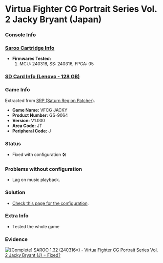 # Virtua Fighter CG Portrait Series Vol. 2 Jacky Bryant (Japan)

### [Console Info](../../../../Info/Consoles/VA13/README.md)

### [Saroo Cartridge Info](../../../../Info/Cartridges/RetroGameParadiseStore/1.32F/README.md)

- <b>Firmwares Tested:</b>
  1. MCU: 240316, SS: 240316, FPGA: 05

### [SD Card Info (Lenovo - 128 GB)](../../../../Info/SdCards/Lenovo/128GB/README.md)

### Game Info

Extracted from [SRP (Saturn Region Patcher)](https://segaxtreme.net/resources/saturn-region-patcher.81/download).

- <b>Game Name:</b> VFCG JACKY
- <b>Product Number:</b> GS-9064
- <b>Version:</b> V1.000
- <b>Area Code:</b> JT
- <b>Peripheral Code:</b> J

### Status

- Fixed with configuration :hammer_and_wrench:

### Problems without configuration

- Lag on music playback.

### Solution

- [Check this page for the configuration](https://github.com/williamdsw/saroo-configuration-list/blob/master/J/GS-9064/README.md).

### Extra Info

- Tested the whole game

### Evidence

[![[Complete] SAROO 1.32 (240316*) - Virtua Fighter CG Portrait Series Vol. 2 Jacky Bryant (J) = Fixed?](https://img.youtube.com/vi/fMtL1HAUmT4/0.jpg)](https://www.youtube.com/watch?v=fMtL1HAUmT4)

